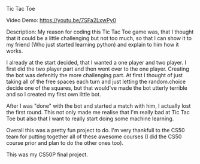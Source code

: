 Tic Tac Toe

Video Demo: https://youtu.be/7SFa2LxwPy0

Description:
My reason for coding this Tic Tac Toe game was, that I thought that it could be a little challenging but not too much, so that I can show it to my friend (Who just started learning python) and explain to him how it works.

I already at the start decided, that I wanted a one player and two player. I first did the two player part and then went over to the one player. Creating the bot was defenitly the more challenging part. At first I thought of just taking all of the free spaces each turn and just letting the random.choice decide one of the squares, but that would've made the bot utterly terrible and so I created my first own little bot.

After I was "done" with the bot and started a match with him, I actually lost the first round. This not only made me realise that I'm really bad at Tic Tac Toe but also that I want to really start doing some machine learning.

Overall this was a pretty fun project to do. 
I'm very thankfull to the CS50 team for putting together all of these awesome courses (I did the CS50 course prior and plan to do the other ones too).

This was my CS50P final project.